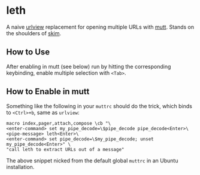 # leth

A naive [urlview] replacement for opening multiple URLs with [mutt]. Stands on the shoulders of [skim].

## How to Use

After enabling in mutt (see below) run by hitting the corresponding keybinding, enable multiple selection with `<Tab>`.

## How to Enable in mutt

Something like the following in your `muttrc` should do the trick, which binds to `<Ctrl>+b`, same as `urlview`:

```
macro index,pager,attach,compose \cb "\
<enter-command> set my_pipe_decode=\$pipe_decode pipe_decode<Enter>\
<pipe-message> leth<Enter>\
<enter-command> set pipe_decode=\$my_pipe_decode; unset my_pipe_decode<Enter>" \
"call leth to extract URLs out of a message"
```

The above snippet nicked from the default global `muttrc` in an Ubuntu installation.

[urlview]: https://github.com/sigpipe/urlview
[mutt]: http://www.mutt.org/
[skim]: https://github.com/lotabout/skim
